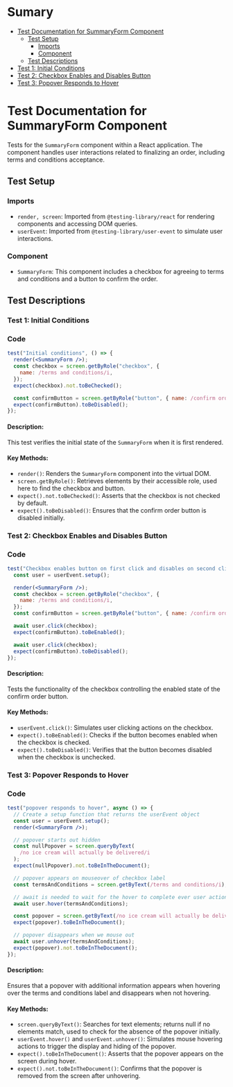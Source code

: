 # Sumary

- [Test Documentation for SummaryForm Component](#test-documentation-for-summaryform-component)
  - [Test Setup](#test-setup)
    - [Imports](#imports)
    - [Component](#component)
  - [Test Descriptions](#test-descriptions)
- [Test 1: Initial Conditions](#test-1-initial-conditions)
- [Test 2: Checkbox Enables and Disables Button](#test-2-checkbox-enables-and-disables-button)
- [Test 3: Popover Responds to Hover](#test-3-popover-responds-to-hover)

# Test Documentation for SummaryForm Component

Tests for the `SummaryForm` component within a React application. The component handles user interactions related to finalizing an order, including terms and conditions acceptance.

## Test Setup

### Imports

- `render, screen`: Imported from `@testing-library/react` for rendering components and accessing DOM queries.
- `userEvent`: Imported from `@testing-library/user-event` to simulate user interactions.

### Component

- `SummaryForm`: This component includes a checkbox for agreeing to terms and conditions and a button to confirm the order.

## Test Descriptions

### Test 1: Initial Conditions

### Code

```jsx
test("Initial conditions", () => {
  render(<SummaryForm />);
  const checkbox = screen.getByRole("checkbox", {
    name: /terms and conditions/i,
  });
  expect(checkbox).not.toBeChecked();

  const confirmButton = screen.getByRole("button", { name: /confirm order/i });
  expect(confirmButton).toBeDisabled();
});
```

#### Description:

This test verifies the initial state of the `SummaryForm` when it is first rendered.

#### Key Methods:

- `render()`: Renders the `SummaryForm` component into the virtual DOM.
- `screen.getByRole()`: Retrieves elements by their accessible role, used here to find the checkbox and button.
- `expect().not.toBeChecked()`: Asserts that the checkbox is not checked by default.
- `expect().toBeDisabled()`: Ensures that the confirm order button is disabled initially.

### Test 2: Checkbox Enables and Disables Button

### Code

```jsx
test("Checkbox enables button on first click and disables on second click", async () => {
  const user = userEvent.setup();

  render(<SummaryForm />);
  const checkbox = screen.getByRole("checkbox", {
    name: /terms and conditions/i,
  });
  const confirmButton = screen.getByRole("button", { name: /confirm order/i });

  await user.click(checkbox);
  expect(confirmButton).toBeEnabled();

  await user.click(checkbox);
  expect(confirmButton).toBeDisabled();
});
```

#### Description:

Tests the functionality of the checkbox controlling the enabled state of the confirm order button.

#### Key Methods:

- `userEvent.click()`: Simulates user clicking actions on the checkbox.
- `expect().toBeEnabled()`: Checks if the button becomes enabled when the checkbox is checked.
- `expect().toBeDisabled()`: Verifies that the button becomes disabled when the checkbox is unchecked.

### Test 3: Popover Responds to Hover

### Code

```jsx
test("popover responds to hover", async () => {
  // Create a setup function that returns the userEvent object
  const user = userEvent.setup();
  render(<SummaryForm />);

  // popover starts out hidden
  const nullPopover = screen.queryByText(
    /no ice cream will actually be delivered/i
  );
  expect(nullPopover).not.toBeInTheDocument();

  // popover appears on mouseover of checkbox label
  const termsAndConditions = screen.getByText(/terms and conditions/i);

  // await is needed to wait for the hover to complete ever user action, or it will fail
  await user.hover(termsAndConditions);

  const popover = screen.getByText(/no ice cream will actually be delivered/i);
  expect(popover).toBeInTheDocument();

  // popover disappears when we mouse out
  await user.unhover(termsAndConditions);
  expect(popover).not.toBeInTheDocument();
});
```

#### Description:

Ensures that a popover with additional information appears when hovering over the terms and conditions label and disappears when not hovering.

#### Key Methods:

- `screen.queryByText()`: Searches for text elements; returns null if no elements match, used to check for the absence of the popover initially.
- `userEvent.hover()` and `userEvent.unhover()`: Simulates mouse hovering actions to trigger the display and hiding of the popover.
- `expect().toBeInTheDocument()`: Asserts that the popover appears on the screen during hover.
- `expect().not.toBeInTheDocument()`: Confirms that the popover is removed from the screen after unhovering.
